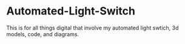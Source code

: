 # Automated-Light-Switch
This is for all things digital that involve my automated light swtich, 3d models, code, and diagrams.
